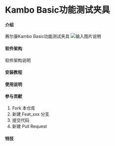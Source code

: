 #  Kambo Basic功能测试夹具

#### 介绍
赛尔康Kambo Basic功能测试夹具
![输入图片说明](https://images.gitee.com/uploads/images/2022/0515/212240_96a75971_9907212.jpeg "img1.jpg")

#### 软件架构
软件架构说明


#### 安装教程



#### 使用说明



#### 参与贡献

1.  Fork 本仓库
2.  新建 Feat_xxx 分支
3.  提交代码
4.  新建 Pull Request


#### 特技
